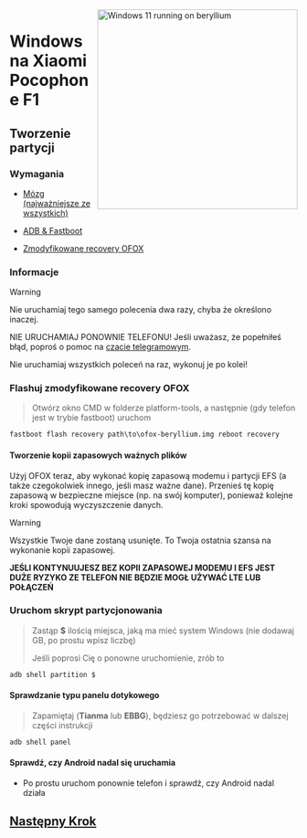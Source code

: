 <img align="right" src="https://github.com/n00b69/woa-beryllium/blob/main/beryllium.png" width="350" alt="Windows 11 running on beryllium">

# Windows na Xiaomi Pocophone F1

## Tworzenie partycji

### Wymagania
- [Mózg (najważniejsze ze wszystkich)](https://www.aliexpress.com/item/1005006118921197.html?spm=a2g0o.productlist.main.5.3e89775fPTGaZd&algo_pvid=37457a20-a74d-43af-9676-cb1a769a6949&algo_exp_id=37457a20-a74d-43af-9676-cb1a769a6949-2&pdp_npi=4%40dis%21PLN%2191.96%21142.88%21%21%21161.25%21250.53%21%40211b613917144991065558617ee81a%2112000035838292501%21sea%21PL%210%21AB&curPageLogUid=jokTM7dkBKeC&utparam-url=scene%3Asearch%7Cquery_from%3A)

- [ADB & Fastboot](https://developer.android.com/studio/releases/platform-tools)
  
- [Zmodyfikowane recovery OFOX](https://github.com/n00b69/woa-beryllium/releases/tag/Recovery)

### Informacje
> [!Warning]  
> Nie uruchamiaj tego samego polecenia dwa razy, chyba że określono inaczej.
> 
> NIE URUCHAMIAJ PONOWNIE TELEFONU! Jeśli uważasz, że popełniłeś błąd, poproś o pomoc na [czacie telegramowym](https://t.me/WinOnF1).
> 
> Nie uruchamiaj wszystkich poleceń na raz, wykonuj je po kolei!

### Flashuj zmodyfikowane recovery OFOX
> Otwórz okno CMD w folderze platform-tools, a następnie (gdy telefon jest w trybie fastboot) uruchom
```cmd
fastboot flash recovery path\to\ofox-beryllium.img reboot recovery
```

#### Tworzenie kopii zapasowych ważnych plików
Użyj OFOX teraz, aby wykonać kopię zapasową modemu i partycji EFS (a także czegokolwiek innego, jeśli masz ważne dane). Przenieś tę kopię zapasową w bezpieczne miejsce (np. na swój komputer), ponieważ kolejne kroki spowodują wyczyszczenie danych.
> [!Warning]
> Wszystkie Twoje dane zostaną usunięte. To Twoja ostatnia szansa na wykonanie kopii zapasowej.
> 
> **JEŚLI KONTYNUUJESZ BEZ KOPII ZAPASOWEJ MODEMU I EFS JEST DUŻE RYZYKO ZE TELEFON NIE BĘDZIE MOGŁ UŻYWAĆ LTE LUB POŁĄCZEŃ**

### Uruchom skrypt partycjonowania
> Zastąp **$** ilością miejsca, jaką ma mieć system Windows (nie dodawaj GB, po prostu wpisz liczbę)
> 
> Jeśli poprosi Cię o ponowne uruchomienie, zrób to
```cmd
adb shell partition $
```

#### Sprawdzanie typu panelu dotykowego
> Zapamiętaj (**Tianma** lub **EBBG**), będziesz go potrzebować w dalszej części instrukcji
```cmd
adb shell panel
```

#### Sprawdź, czy Android nadal się uruchamia
- Po prostu uruchom ponownie telefon i sprawdź, czy Android nadal działa


## [Następny Krok](2-install.md)





















